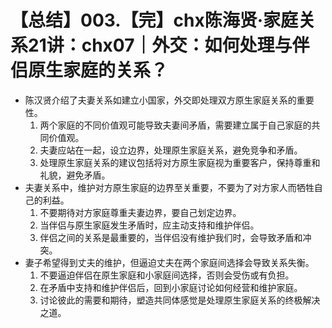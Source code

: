 # 【总结】003.【完】chx陈海贤·家庭关系21讲：chx07｜外交：如何处理与伴侣原生家庭的关系？

-   陈汉贤介绍了夫妻关系如建立小国家，外交即处理双方原生家庭关系的重要性。
    1.  两个家庭的不同价值观可能导致夫妻间矛盾，需要建立属于自己家庭的共同价值观。
    2.  夫妻应站在一起，设立边界，处理原生家庭关系，避免竞争和矛盾。
    3.  处理原生家庭关系的建议包括将对方原生家庭视为重要客户，保持尊重和礼貌，避免矛盾。
-   夫妻关系中，维护对方原生家庭的边界至关重要，不要为了对方家人而牺牲自己的利益。
    1.  不要期待对方家庭尊重夫妻边界，要自己划定边界。
    2.  当伴侣与原生家庭发生矛盾时，应主动支持和维护伴侣。
    3.  伴侣之间的关系是最重要的，当伴侣没有维护我们时，会导致矛盾和冲突。
-   妻子希望得到丈夫的维护，但逼迫丈夫在两个家庭间选择会导致关系失衡。
    1.  不要逼迫伴侣在原生家庭和小家庭间选择，否则会受伤或有负担。
    2.  在矛盾中支持和维护伴侣后，回到小家庭讨论如何经营和维护家庭。
    3.  讨论彼此的需要和期待，塑造共同体感觉是处理原生家庭关系的终极解决之道。